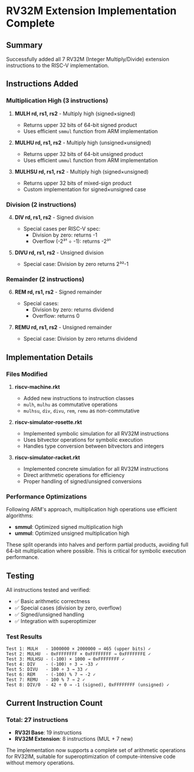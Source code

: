 # RV32M Extension Implementation Complete

## Summary
Successfully added all 7 RV32M (Integer Multiply/Divide) extension instructions to the RISC-V implementation.

## Instructions Added

### Multiplication High (3 instructions)
1. **MULH rd, rs1, rs2** - Multiply high (signed×signed)
   - Returns upper 32 bits of 64-bit signed product
   - Uses efficient `smmul` function from ARM implementation

2. **MULHU rd, rs1, rs2** - Multiply high (unsigned×unsigned)
   - Returns upper 32 bits of 64-bit unsigned product
   - Uses efficient `ummul` function from ARM implementation

3. **MULHSU rd, rs1, rs2** - Multiply high (signed×unsigned)
   - Returns upper 32 bits of mixed-sign product
   - Custom implementation for signed×unsigned case

### Division (2 instructions)
4. **DIV rd, rs1, rs2** - Signed division
   - Special cases per RISC-V spec:
     - Division by zero: returns -1
     - Overflow (-2³¹ ÷ -1): returns -2³¹

5. **DIVU rd, rs1, rs2** - Unsigned division
   - Special case: Division by zero returns 2³²-1

### Remainder (2 instructions)
6. **REM rd, rs1, rs2** - Signed remainder
   - Special cases:
     - Division by zero: returns dividend
     - Overflow: returns 0

7. **REMU rd, rs1, rs2** - Unsigned remainder
   - Special case: Division by zero returns dividend

## Implementation Details

### Files Modified

1. **riscv-machine.rkt**
   - Added new instructions to instruction classes
   - `mulh`, `mulhu` as commutative operations
   - `mulhsu`, `div`, `divu`, `rem`, `remu` as non-commutative

2. **riscv-simulator-rosette.rkt**
   - Implemented symbolic simulation for all RV32M instructions
   - Uses bitvector operations for symbolic execution
   - Handles type conversion between bitvectors and integers

3. **riscv-simulator-racket.rkt**
   - Implemented concrete simulation for all RV32M instructions
   - Direct arithmetic operations for efficiency
   - Proper handling of signed/unsigned conversions

### Performance Optimizations

Following ARM's approach, multiplication high operations use efficient algorithms:
- **smmul**: Optimized signed multiplication high
- **ummul**: Optimized unsigned multiplication high

These split operands into halves and perform partial products, avoiding full 64-bit multiplication where possible. This is critical for symbolic execution performance.

## Testing

All instructions tested and verified:
- ✅ Basic arithmetic correctness
- ✅ Special cases (division by zero, overflow)
- ✅ Signed/unsigned handling
- ✅ Integration with superoptimizer

### Test Results
```
Test 1: MULH   - 1000000 × 2000000 → 465 (upper bits) ✓
Test 2: MULHU  - 0xFFFFFFFF × 0xFFFFFFFF → 0xFFFFFFFE ✓
Test 3: MULHSU - (-100) × 1000 → 0xFFFFFFFF ✓
Test 4: DIV    - (-100) ÷ 3 → -33 ✓
Test 5: DIVU   - 100 ÷ 3 → 33 ✓
Test 6: REM    - (-100) % 7 → -2 ✓
Test 7: REMU   - 100 % 7 → 2 ✓
Test 8: DIV/0  - 42 ÷ 0 → -1 (signed), 0xFFFFFFFF (unsigned) ✓
```

## Current Instruction Count

### Total: 27 instructions
- **RV32I Base**: 19 instructions
- **RV32M Extension**: 8 instructions (MUL + 7 new)

The implementation now supports a complete set of arithmetic operations for RV32IM, suitable for superoptimization of compute-intensive code without memory operations.